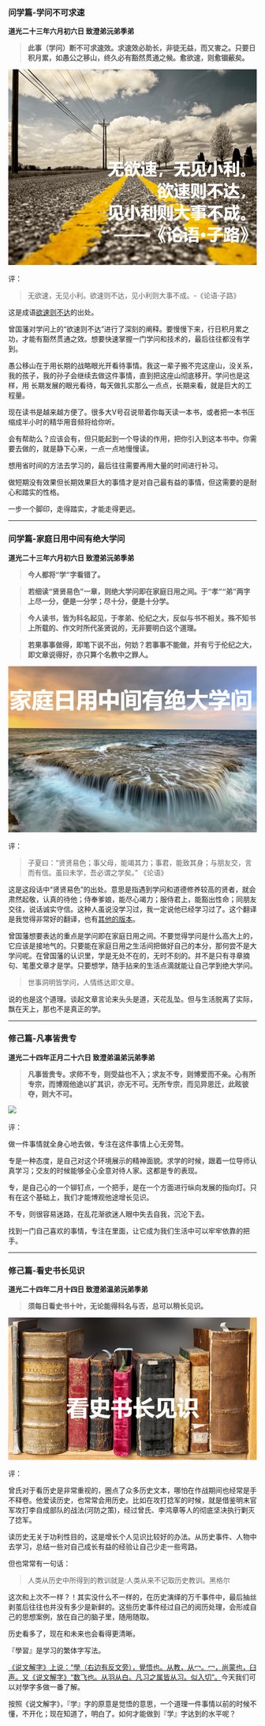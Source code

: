 
### 问学篇-学问不可求速

**道光二十三年六月初六日 致澄弟沅弟季弟**

> **此事（学问）断不可求速效。求速效必助长，非徒无益，而又害之。只要日积月累，如愚公之移山，终久必有豁然贯通之候。愈欲速，则愈锢蔽矣。**

![](https://github.com/zhaoshuaiyang/Notes-Family-Letter-Zeng-Guofan/blob/master/images/week04-01.png?raw=true)

评：

>无欲速，无见小利。欲速则不达，见小利则大事不成。-《论语·子路》

这是成语[欲速则不达](https://baike.baidu.com/item/%E6%AC%B2%E9%80%9F%E5%88%99%E4%B8%8D%E8%BE%BE/77525)的出处。

曾国藩对学问上的“欲速则不达”进行了深刻的阐释。要慢慢下来，行日积月累之功，才能有豁然贯通之效。想要快速掌握一门学问和技术的，最后往往都没有学到。

愚公移山在于用长期的战略眼光开看待事情。我这一辈子搬不完这座山，没关系，我的孩子，我的孙子会继续去做这件事情，直到把这座山彻底移开。学问也是这样，用
长期发展的眼光看待，每天做扎实那么一点点，长期来看，就是巨大的工程量。

现在读书是越来越方便了。很多大V号召说带着你每天读一本书，或者把一本书压缩成半小时的精华用音频将给你听。

会有帮助么？应该会有，但只能起到一个导读的作用，把你引入到这本书中。你需要去做的，就是静下心来，一点一点地慢慢读。

想用省时间的方法去学习的，最后往往需要再用大量的时间进行补习。

做短期没有效果但长期效果巨大的事情才是对自己最有益的事情，但这需要的是耐心和踏实的性格。

一步一个脚印，走得踏实，才能走得更远。

------

### 问学篇-家庭日用中间有绝大学问

**道光二十三年六月初六日 致澄弟沅弟季弟**

> **今人都将“学”字看错了。**

>**若细读“贤贤易色”一章，则绝大学问即在家庭日用之间。于“孝”“弟”两字上尽一分，便是一分学；尽十分，便是十分学。**

>**今人读书，皆为科名起见，于孝弟、伦纪之大，反似与书不相关。殊不知书上所载的、作文时所代圣贤说的，无非要明白这个道理。**

>**若果事事做得，即笔下说不出，何妨？若事事不能做，并有亏于伦纪之大，即文章说得好，亦只算个名教中之罪人。**

![](https://github.com/zhaoshuaiyang/Notes-Family-Letter-Zeng-Guofan/blob/master/images/week04-02.png?raw=true)

评：

>子夏曰：“贤贤易色；事父母，能竭其力；事君，能致其身；与朋友交，言而有信。虽曰未学，吾必谓之学矣。” 《论语》

这是这段话中“贤贤易色”的出处。意思是指遇到学问和道德修养较高的贤者，就会肃然起敬，认真的待他；侍奉爹娘，能尽心竭力；服侍君上，能豁出性命；同朋友交往，说话诚实守信。这种人虽说没学习过，我一定说他已经学习过了。这个翻译是我觉得非常好的翻译，也有[其他的版本](https://baike.baidu.com/item/%E8%B4%A4%E8%B4%A4%E6%98%93%E8%89%B2)。

曾国藩想要表达的重点是学问即在家庭日用之间。不要觉得学问是什么高大上的，它应该是接地气的。只要能在家庭日用之生活间把做好自己的本分，那何尝不是大学问呢。在曾国藩的认识里，学是无处不在的，无时不刻的。并不是只有寻章摘句、笔墨文章才是学。只要想学，随手拈来的生活点滴就能让自己学到绝大学问。

>世事洞明皆学问，人情练达即文章。

说的也是这个道理。谈起文章言论来头头是道，天花乱坠。但与生活脱离了实际，飘在天上，那也不是真正的学。

------

### 修己篇-凡事皆贵专

**道光二十四年正月二十六日 致澄弟温弟沅弟季弟**

> **凡事皆贵专。求师不专，则受益也不入；求友不专，则博爱而不亲。心有所专宗，而博观他途以扩其识，亦无不可。无所专宗，而见异思迁，此眩彼夺，则大不可。**

![](https://github.com/zhaoshuaiyang/Notes-Family-Letter-Zeng-Guofan/blob/master/images/week04-03.png?raw=true)

评：

做一件事情就全身心地去做，专注在这件事情上心无旁骛。

专是一种态度，是自己对这个环境展示的精神面貌。求学的时候，跟着一位导师认真学习；交友的时候能够全心全意对待人家。这都是专的表现。

专，是自己心的一个铆钉点，一个把手，是在一个方面进行纵向发展的指向灯。只有在这个基础上，我们才能博观他途增长见识。

不专，则很容易迷路，在乱花渐欲迷人眼中失去自我，沉沦下去。

找到一门自己喜欢的事情，专注在里面，让它成为我们生活中可以牢牢依靠的把手。

------

### 修己篇-看史书长见识

**道光二十四年二月十四日 致澄弟温弟沅弟季弟**

> **须每日看史书十叶，无论能得科名与否，总可以稍长见识。**

![](https://github.com/zhaoshuaiyang/Notes-Family-Letter-Zeng-Guofan/blob/master/images/week04-04.png?raw=true)

评：

曾氏对于看历史是非常重视的，圈点了众多历史文本，哪怕在作战期间也经常是手不释卷。他爱读历史，也常常会用历史。比如在攻打捻军的时候，就是借鉴明末官军攻打李自成部队的战法(河防之策)，经过曾氏、李鸿章等人的彻底坚决执行剿灭了捻军。

读历史无关于功利性目的，这是增长个人见识比较好的办法。从历史事件、人物中去学习，总结一些对自己成长有益的经验让自己少走一些弯路。

但也常常有一句话：

> 人类从历史中所得到的教训就是:人类从来不记取历史教训。黑格尔

这次和上次不一样？！其实没什么不一样的，在历史演绎的万千事件中，最后抽丝剥茧后往往也并没有多少是新鲜的。这些历史事件经过自己的阅历处理，会形成自己的思想案例，放在自己的脑子里，随用随取。

历史看多了，现在和未来也会看得更清晰。






『學習』是学习的繁体字写法。

[《说文解字》上说：“學（右边有反文旁），覺悟也。从教，从冖。冖，尚蒙也，臼声。](https://baike.baidu.com/item/%E5%AD%A6/4677908)[又《说文解字》“数飞也。从羽从白。凡习之属皆从习。似入切”。](https://baike.baidu.com/item/%E4%B9%A0/6566909?fr=aladdin)今天我们可以对學字多做一番了解。

按照《说文解字》，『学』字的原意是觉悟的意思，一个道理一件事情以前的时候不懂，不开化；现在知道了，明白了。如何才能做到『学』字达到的水平呢？










